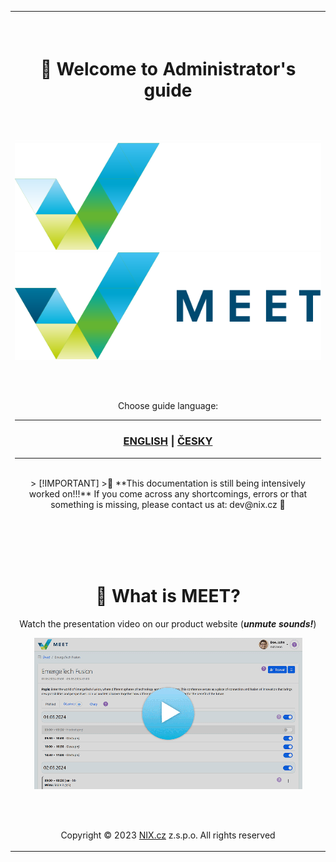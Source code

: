 <table border="0">
<tr><td align=center>

<br />
<br />

# 📘 Welcome to Administrator's guide
<br />

![](_data/w100.gif)
[![MEET](_data/MEET_H_04B.svg#gh-dark-mode-only "MEET")](en/README.md#gh-dark-mode-only)
[![MEET](_data/MEET_H_03B.svg#gh-light-mode-only "MEET")](en/README.md#gh-light-mode-only)

<br /><br />

Choose guide language:

---
###  [ENGLISH](en/README.md) | [ČESKY](cs/README.md) 

---
<br />
> [!IMPORTANT]
>🚧 **This documentation is still being intensively worked on!!!** If you come across any shortcomings, errors or that something is missing, please contact us at: dev@nix.cz 🚧

<br /><br /><br /><br />
# 📢 What is MEET?

Watch the presentation video on our product website (***unmute sounds!***)

[![Watch the video](_data/meet-preview.png)](https://nix.cz/en/meet/)

<br /><br />

Copyright &copy; 2023 [NIX.cz](https://nix.cz) z.s.p.o. All rights reserved

</td></tr></table>
